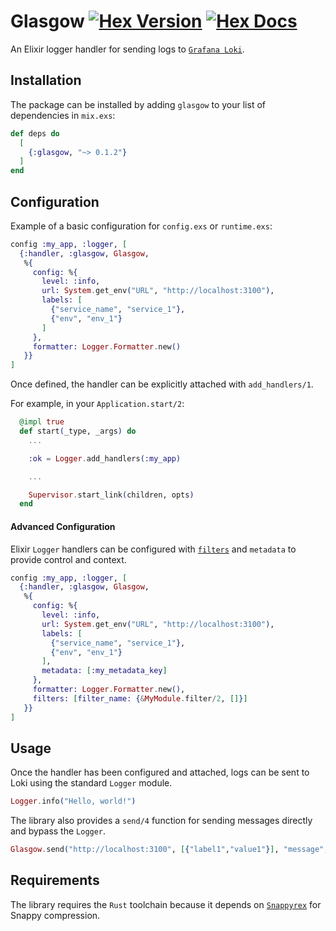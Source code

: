 # Glasgow [![Hex Version](https://img.shields.io/hexpm/v/glasgow.svg)](https://hex.pm/packages/glasgow) [![Hex Docs](https://img.shields.io/badge/docs-hexpm-blue.svg)](https://hexdocs.pm/glasgow/)

An Elixir logger handler for sending logs to [`Grafana Loki`](https://github.com/grafana/loki).

## Installation

The package can be installed by adding `glasgow` to your list of dependencies in `mix.exs`:

```elixir
def deps do
  [
    {:glasgow, "~> 0.1.2"}
  ]
end
```
 
## Configuration

Example of a basic configuration for `config.exs` or `runtime.exs`:

```elixir
config :my_app, :logger, [
  {:handler, :glasgow, Glasgow,
   %{
     config: %{
       level: :info,
       url: System.get_env("URL", "http://localhost:3100"),
       labels: [
         {"service_name", "service_1"},
         {"env", "env_1"}
       ]
     },
     formatter: Logger.Formatter.new()
   }}
]
```

Once defined, the handler can be explicitly attached with `add_handlers/1`.

For example, in your `Application.start/2`:
```elixir
  @impl true
  def start(_type, _args) do
    ...

    :ok = Logger.add_handlers(:my_app)

    ...

    Supervisor.start_link(children, opts)
  end
```

#### Advanced Configuration
Elixir `Logger` handlers can be configured with [`filters`](https://hexdocs.pm/logger/Logger.html#module-filtering) and `metadata` to provide control and context.

```elixir
config :my_app, :logger, [
  {:handler, :glasgow, Glasgow,
   %{
     config: %{
       level: :info,
       url: System.get_env("URL", "http://localhost:3100"),
       labels: [
         {"service_name", "service_1"},
         {"env", "env_1"}
       ],
       metadata: [:my_metadata_key]
     },
     formatter: Logger.Formatter.new(),
     filters: [filter_name: {&MyModule.filter/2, []}]
   }}
]
```

## Usage

Once the handler has been configured and attached, logs can be sent to Loki using the standard `Logger` module.

```elixir
Logger.info("Hello, world!")
```

The library also provides a `send/4` function for sending messages directly and bypass the `Logger`.

```elixir
Glasgow.send("http://localhost:3100", [{"label1","value1"}], "message", DateTime.utc_now())
```


## Requirements
The library requires the `Rust` toolchain because it depends on [`Snappyrex`](https://github.com/c2bw/snappyrex) for Snappy compression.

